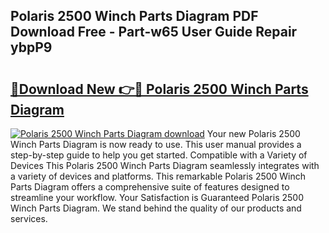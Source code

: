 ## Polaris 2500 Winch Parts Diagram PDF Download Free - Part-w65 User Guide Repair ybpP9

# <h2><a href="http://dfmtlu0.blite.top/?on=Polaris+2500+Winch+Parts+Diagram">🔗Download New 👉🔴 Polaris 2500 Winch Parts Diagram</a></h2>

[![Polaris 2500 Winch Parts Diagram download](https://i.imgur.com/lujVjoI.png)](http://dfmtlu0.blite.top/?on=Polaris+2500+Winch+Parts+Diagram)
Your new Polaris 2500 Winch Parts Diagram is now ready to use. This user manual provides a step-by-step guide to help you get started. Compatible with a Variety of Devices This Polaris 2500 Winch Parts Diagram seamlessly integrates with a variety of devices and platforms. This remarkable Polaris 2500 Winch Parts Diagram offers a comprehensive suite of features designed to streamline your workflow. Your Satisfaction is Guaranteed Polaris 2500 Winch Parts Diagram. We stand behind the quality of our products and services.
